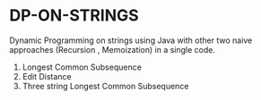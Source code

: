 # DP-ON-STRINGS
Dynamic Programming on strings using Java with other two naive approaches (Recursion , Memoization) in a single code.

1) Longest Common Subsequence
2) Edit Distance
3) Three string Longest Common Subsequence
